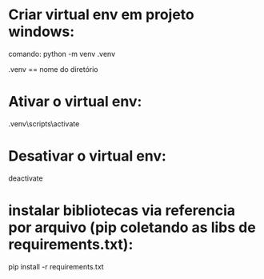 # Criar virtual env em projeto windows:

comando: python -m venv .venv

.venv == nome do diretório


# Ativar o virtual env:

.venv\scripts\activate


# Desativar o virtual env:
deactivate


# instalar bibliotecas via referencia por arquivo (pip coletando as libs de requirements.txt):
pip install -r requirements.txt
